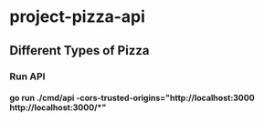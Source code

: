 # project-pizza-api

## Different Types of Pizza

### Run API

#### go run ./cmd/api -cors-trusted-origins="http://localhost:3000 http://localhost:3000/*"